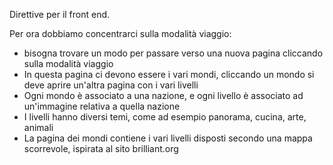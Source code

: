 Direttive per il front end.

Per ora dobbiamo concentrarci sulla modalità viaggio:
- bisogna trovare un modo per passare verso una nuova pagina cliccando sulla modalità viaggio
- In questa pagina ci devono essere i vari mondi, cliccando un mondo si deve aprire un'altra pagina con i vari livelli
- Ogni mondo è associato a una nazione, e ogni livello è associato ad un'immagine relativa a quella nazione
- I livelli hanno diversi temi, come ad esempio panorama, cucina, arte, animali
- La pagina dei mondi contiene i vari livelli disposti secondo una mappa scorrevole, ispirata al sito brilliant.org
